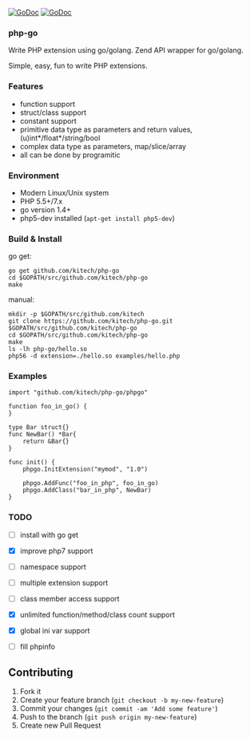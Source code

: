 

[![GoDoc](https://godoc.org/github.com/kitech/php-go/phpgo?status.svg)](https://godoc.org/github.com/kitech/php-go/phpgo)
[![GoDoc](https://godoc.org/github.com/kitech/php-go/zend?status.svg)](https://godoc.org/github.com/kitech/php-go/zend)

### php-go

Write PHP extension using go/golang. Zend API wrapper for go/golang. 

Simple, easy, fun to write PHP extensions.


### Features

* function support
* struct/class support
* constant support
* primitive data type as parameters and return values, (u)int*/float*/string/bool
* complex data type as parameters, map/slice/array
* all can be done by programitic


### Environment

* Modern Linux/Unix system
* PHP 5.5+/7.x
* go version 1.4+
* php5-dev installed (`apt-get install php5-dev`)


### Build & Install

go get:

```
go get github.com/kitech/php-go
cd $GOPATH/src/github.com/kitech/php-go
make
```


manual:

    mkdir -p $GOPATH/src/github.com/kitech
    git clone https://github.com/kitech/php-go.git $GOPATH/src/github.com/kitech/php-go
    cd $GOPATH/src/github.com/kitech/php-go
    make
    ls -lh php-go/hello.so
    php56 -d extension=./hello.so examples/hello.php


### Examples

    import "github.com/kitech/php-go/phpgo"
    
    function foo_in_go() {
    }
    
    type Bar struct{}
    func NewBar() *Bar{
        return &Bar{}
    }
    
    func init() {
	    phpgo.InitExtension("mymod", "1.0")
        
        phpgo.AddFunc("foo_in_php", foo_in_go)
        phpgo.AddClass("bar_in_php", NewBar)
    }
    

### TODO

- [ ] install with go get 
- [x] improve php7 support
- [ ] namespace support
- [ ] multiple extension support
- [ ] class member access support
- [x] unlimited function/method/class count support
- [x] global ini var support
- [ ] fill phpinfo


Contributing
------------
1. Fork it
2. Create your feature branch (``git checkout -b my-new-feature``)
3. Commit your changes (``git commit -am 'Add some feature'``)
4. Push to the branch (``git push origin my-new-feature``)
5. Create new Pull Request

